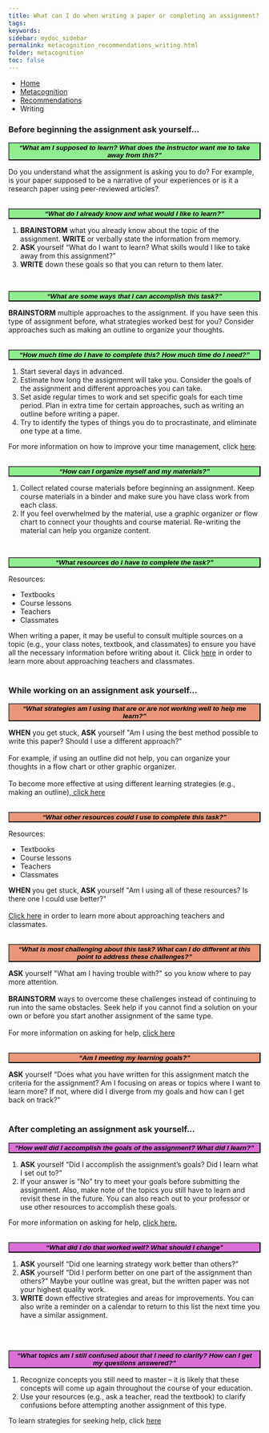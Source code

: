 ```yaml
---
title: What can I do when writing a paper or completing an assignment?
tags: 
keywords: 
sidebar: mydoc_sidebar
permalink: metacognition_recommendations_writing.html
folder: metacognition
toc: false
---
```


<style>
.question {
	font-size:135%; 
	color:#660066; 
	font-style: italic;
}
</style>

<ul class="breadcrumb">
    <li><a href="index.html">Home</a></li>
    <li><a href="metacognition.html">Metacognition</a></li>
    <li><a href="metacognition_recommendations.html">Recommendations</a></li>
    <li class="active">Writing</li>
</ul>

### Before beginning the assignment ask yourself...

<button data-toggle="collapse" data-target="#writingbefore1" style="background-color:LightGreen; width:100%"><b><i>“What am I supposed to learn? What does the instructor want me to take away from this?”</i></b></button>

<div id="writingbefore1" class="collapse">
Do you understand what the assignment is asking you to do? For example, is your paper supposed to be a narrative of your experiences or is it a research paper using peer-reviewed articles?
<br>
<br>
</div>

<button data-toggle="collapse" data-target="#writingbefore2" style="background-color:LightGreen; width:100%"><b><i>“What do I already know and what would I like to learn?”</i></b></button>

<div id="writingbefore2" class="collapse">
<ol>
<li> <b>BRAINSTORM</b> what you already know about the topic of the assignment. <b>WRITE</b> or verbally state the information from memory.</li>
<li> <b>ASK</b> yourself “What do I want to learn? What skills would I like to take away from this assignment?” </li>
<li> <b>WRITE</b> down these goals so that you can return to them later.</li>
</ol>
<br>
</div>

<button data-toggle="collapse" data-target="#writingbefore3" style="background-color:LightGreen; width:100%"><b><i>“What are some ways that I can accomplish this task?”</i></b></button>

<div id="writingbefore3" class="collapse">
<b>BRAINSTORM</b> multiple approaches to the assignment. If you have seen this type of assignment before, what strategies worked best for you? Consider approaches such as making an outline to organize your thoughts.
<br>
<br>
</div>

<button data-toggle="collapse" data-target="#writingbefore4" style="background-color:LightGreen; width:100%"><b><i>“How much time do I have to complete this? How much time do I need?”</i></b></button>

<div id="writingbefore4" class="collapse">
<ol>
<li> Start several days in advanced. </li>
<li> Estimate how long the assignment will take you. Consider the goals of the assignment and different approaches you can take. </li>
<li> Set aside regular times to work and set specific goals for each time period. Plan in extra time for certain approaches, such as writing an outline before writing a paper. </li>
<li> Try to identify the types of things you do to procrastinate, and eliminate one type at a time. </li>
</ol>
For more information on how to improve your time management, click <a href="http://srl.daacs.net/managing_time.html">here</a>.
<br>
<br>
</div>

<button data-toggle="collapse" data-target="#writingbefore5" style="background-color:LightGreen; width:100%"><b><i>“How can I organize myself and my materials?”</i></b></button>

<div id="writingbefore5" class="collapse">
<ol>
<li> Collect related course materials before beginning an assignment. Keep course materials in a binder and make sure you have class work from each class. </li>
<li> If you feel overwhelmed by the material, use a graphic organizer or flow chart to connect your thoughts and course material. Re-writing the material can help you organize content. </li>
</ol>
<br>
</div> 

<button data-toggle="collapse" data-target="#writingbefore6" style="background-color:LightGreen; width:100%"><b><i>“What resources do I have to complete the task?”</i></b></button>

<div id="writingbefore6" class="collapse">
Resources:
<ul>
<li> Textbooks </li>
<li> Course lessons </li>
<li> Teachers </li>
<li> Classmates </li>
</ul>
When writing a paper, it may be useful to consult multiple sources on a topic (e.g., your class notes, textbook, and classmates) to ensure you have all the necessary information before writing about it. Click <a href="http://srl.daacs.net/help_seeking.html">here</a> in order to learn more about approaching teachers and classmates.
<br>
<br>
</div>





### While working on an assignment ask yourself...

<button data-toggle="collapse" data-target="#writingduring1" style="background-color:DarkSalmon; width:100%"><b><i>“What strategies am I using that are or are not working well to help me learn?”</i></b></button>

<div id="writingduring1" class="collapse">
<b> WHEN</b> you get stuck, <b> ASK</b> yourself "Am I using the best method possible to write this paper? Should I use a different approach?"
<br>
<br>
For example, if using an outline did not help, you can organize your thoughts in a flow chart or other graphic organizer. 
<br>
<br>
To become more effective at using different learning strategies (e.g., making an outline),<a href="http://srl.daacs.net/strategies.html"> click here</a>
<br>
<br>
</div>


<button data-toggle="collapse" data-target="#writingduring2" style="background-color:DarkSalmon; width:100%"><b><i>“What other resources could I use to complete this task?”</i></b></button>

<div id="writingduring2" class="collapse">
Resources:
<ul>
<li> Textbooks </li>
<li> Course lessons </li>
<li> Teachers </li>
<li> Classmates </li>
</ul>
<b> WHEN </b>you get stuck, <b> ASK </b>yourself "Am I using all of these resources? Is there one I could use better?"
<br>
<br>
<a href="http://srl.daacs.net/help_seeking.html"> Click here</a> in order to learn more about approaching teachers and classmates.
<br>
<br>
</div>

<button data-toggle="collapse" data-target="#writingduring3" style="background-color:DarkSalmon; width:100%"><b><i>“What is most challenging about this task? What can I do different at this point to address these challenges?”</i></b></button>

<div id="writingduring3" class="collapse">
<b>ASK</b> yourself "What am I having trouble with?" so you know where to pay more attention.
<br>
<br>
<b>BRAINSTORM</b> ways to overcome these challenges instead of continuing to run into the same obstacles. Seek help if you cannot find a solution on your own or before you start another assignment of the same type.
<br>
<br>
For more information on asking for help, <a href="http://srl.daacs.net/help_seeking.html">click here</a>
<br>
<br>
</div>

<button data-toggle="collapse" data-target="#writingduring4" style="background-color:DarkSalmon; width:100%"><b><i>“Am I meeting my learning goals?”</i></b></button>

<div id="writingduring4" class="collapse">
<b>ASK</b> yourself “Does what you have written for this assignment match the criteria for the assignment? Am I focusing on areas or topics where I want to learn more? If not, where did I diverge from my goals and how can I get back on track?”
<br>
<br>
</div>


### After completing an assignment ask yourself...

<button data-toggle="collapse" data-target="#writingafter1" style="background-color:Orchid; width:100%"><b><i>“How well did I accomplish the goals of the assignment? What did I learn?”</i></b></button>

<div id="writingafter1" class="collapse">
<ol>
<li><b>ASK</b> yourself “Did I accomplish the assignment’s goals? Did I learn what I set out to?”</li>
<li> If your answer is “No” try to meet your goals before submitting the assignment. Also, make note of the topics you still have to learn and revisit these in the future. You can also reach out to your professor or use other resources to accomplish these goals.</li>
</ol>
For more information on asking for help, <a href="http://srl.daacs.net/help_seeking.html">click here.</a>
<br>
<br>
</div>

<button data-toggle="collapse" data-target="#writingafter2" style="background-color:Orchid; width:100%"><b><i>“What did I do that worked well? What should I change”</i></b></button>

<div id="writingafter2" class="collapse">
<ol>
<li><b>ASK</b> yourself “Did one learning strategy work better than others?”</li>
<li><b>ASK</b> yourself “Did I perform better on one part of the assignment than others?” Maybe your outline was great, but the written paper was not your highest quality work. </li>
<li><b>WRITE</b> down effective strategies and areas for improvements. You can also write a reminder on a calendar to return to this list the next time you have a similar assignment.</li>
</ol>
<br>
<br>
</div>

<button data-toggle="collapse" data-target="#writingafter3" style="background-color:Orchid; width:100%"><b><i>“What topics am I still confused about that I need to clarify? How can I get my questions answered?”</i></b></button>

<div id="writingafter3" class="collapse">
<ol>
<li>Recognize concepts you still need to master – it is likely that these concepts will come up again throughout the course of your education.</li>
<li>Use your resources (e.g., ask a teacher, read the textbook) to clarify confusions before attempting another assignment of this type.
</li>
</ol>
To learn strategies for seeking help, click <a href="http://srl.daacs.net/help_seeking.html">here</a>
<br>
<br>
</div>

